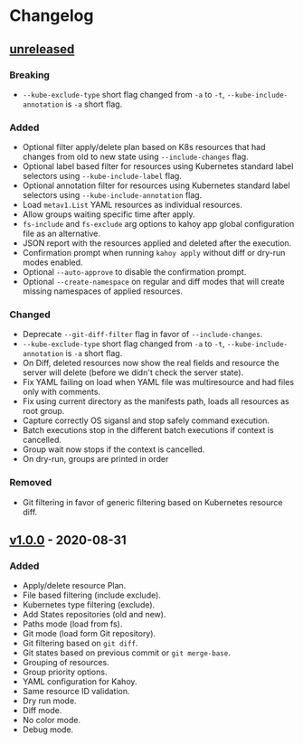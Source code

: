 # Changelog

## [unreleased]

### Breaking

- `--kube-exclude-type` short flag changed from `-a` to `-t`, `--kube-include-annotation` is `-a` short flag.

### Added

- Optional filter apply/delete plan based on K8s resources that had changes from old to new state using `--include-changes` flag.
- Optional label based filter for resources using Kubernetes standard label selectors using `--kube-include-label` flag.
- Optional annotation filter for resources using Kubernetes standard label selectors using `--kube-include-annotation` flag.
- Load `metav1.List` YAML resources as individual resources.
- Allow groups waiting specific time after apply.
- `fs-include` and `fs-exclude` arg options to kahoy app global configuration file as an alternative.
- JSON report with the resources applied and deleted after the execution.
- Confirmation prompt when running `kahoy apply` without diff or dry-run modes enabled.
- Optional `--auto-approve` to disable the confirmation prompt.
- Optional `--create-namespace` on regular and diff modes that will create missing namespaces of applied resources.

### Changed

- Deprecate `--git-diff-filter` flag in favor of `--include-changes`.
- `--kube-exclude-type` short flag changed from `-a` to `-t`, `--kube-include-annotation` is `-a` short flag.
- On Diff, deleted resources now show the real fields and resource the server will delete (before we didn't check the server state).
- Fix YAML failing on load when YAML file was multiresource and had files only with comments.
- Fix using current directory as the manifests path, loads all resources as root group.
- Capture correctly OS sigansl and stop safely command execution.
- Batch executions stop in the different batch executions if context is cancelled.
- Group wait now stops if the context is cancelled.
- On dry-run, groups are printed in order

### Removed

- Git filtering in favor of generic filtering based on Kubernetes resource diff.

## [v1.0.0] - 2020-08-31

### Added

- Apply/delete resource Plan.
- File based filtering (include exclude).
- Kubernetes type filtering (exclude).
- Add States repositories (old and new).
- Paths mode (load from fs).
- Git mode (load form Git repository).
- Git filtering based on `git diff`.
- Git states based on previous commit or `git merge-base`.
- Grouping of resources.
- Group priority options.
- YAML configuration for Kahoy.
- Same resource ID validation.
- Dry run mode.
- Diff mode.
- No color mode.
- Debug mode.

[unreleased]: https://github.com/slok/kahoy/compare/v1.0.0...HEAD
[v1.0.0]: https://github.com/slok/kahoy/releases/tag/v1.0.0
